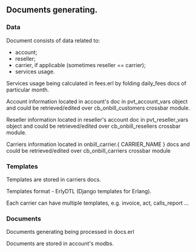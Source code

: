 ## Documents generating.
### Data
Document consists of data related to:
- account;
- reseller;
- carrier, if applicable (sometimes reseller == carrier);
- services usage.

Services usage being calculated in fees.erl by folding daily_fees docs of particular month. 

Account information located in account's doc in pvt_account_vars object and could be retrieved/edited over cb_onbill_customers crossbar module.

Reseller information located in reseller's account doc in pvt_reseller_vars object and could be retrieved/edited over cb_onbill_resellers crossbar module.

Carriers information located in onbill_carrier.{ CARRIER_NAME } docs and could be retrieved/edited over cb_onbill_carriers crossbar module

### Templates
Templates are stored in carriers docs.

Templates format - ErlyDTL (Django templates for Erlang).
 
Each carrier can have multiple templates, e.g. invoice, act, calls_report ...

### Documents
Documents generating being processed in docs.erl

Documents are stored in account's modbs.
